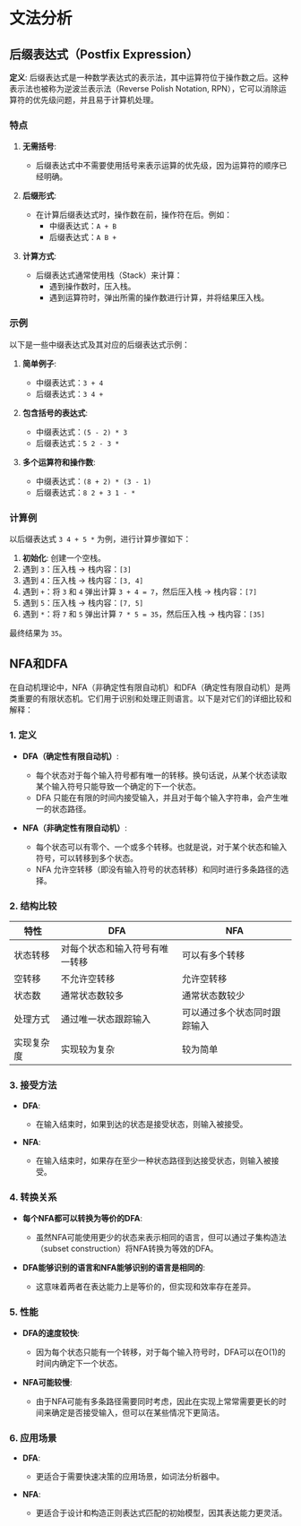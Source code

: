 # 文法分析

## 后缀表达式（Postfix Expression）

**定义**: 后缀表达式是一种数学表达式的表示法，其中运算符位于操作数之后。这种表示法也被称为逆波兰表示法（Reverse Polish Notation, RPN），它可以消除运算符的优先级问题，并且易于计算机处理。

### 特点

1. **无需括号**:
   - 后缀表达式中不需要使用括号来表示运算的优先级，因为运算符的顺序已经明确。

2. **后缀形式**:
   - 在计算后缀表达式时，操作数在前，操作符在后。例如：
     - 中缀表达式：`A + B`
     - 后缀表达式：`A B +`

3. **计算方式**:
   - 后缀表达式通常使用栈（Stack）来计算：
     - 遇到操作数时，压入栈。
     - 遇到运算符时，弹出所需的操作数进行计算，并将结果压入栈。

### 示例

以下是一些中缀表达式及其对应的后缀表达式示例：

1. **简单例子**:
   - 中缀表达式：`3 + 4`
   - 后缀表达式：`3 4 +`

2. **包含括号的表达式**:
   - 中缀表达式：`(5 - 2) * 3`
   - 后缀表达式：`5 2 - 3 *`

3. **多个运算符和操作数**:
   - 中缀表达式：`(8 + 2) * (3 - 1)`
   - 后缀表达式：`8 2 + 3 1 - *`

### 计算例

以后缀表达式 `3 4 + 5 *` 为例，进行计算步骤如下：

1. **初始化**: 创建一个空栈。
2. 遇到 `3`：压入栈 → 栈内容：`[3]`
3. 遇到 `4`：压入栈 → 栈内容：`[3, 4]`
4. 遇到 `+`：将 `3` 和 `4` 弹出计算 `3 + 4 = 7`，然后压入栈 → 栈内容：`[7]`
5. 遇到 `5`：压入栈 → 栈内容：`[7, 5]`
6. 遇到 `*`：将 `7` 和 `5` 弹出计算 `7 * 5 = 35`，然后压入栈 → 栈内容：`[35]`

最终结果为 `35`。

## NFA和DFA

在自动机理论中，NFA（非确定性有限自动机）和DFA（确定性有限自动机）是两类重要的有限状态机。它们用于识别和处理正则语言。以下是对它们的详细比较和解释：

### 1. 定义

- **DFA（确定性有限自动机）**:
  - 每个状态对于每个输入符号都有唯一的转移。换句话说，从某个状态读取某个输入符号只能导致一个确定的下一个状态。
  - DFA 只能在有限的时间内接受输入，并且对于每个输入字符串，会产生唯一的状态路径。

- **NFA（非确定性有限自动机）**:
  - 每个状态可以有零个、一个或多个转移。也就是说，对于某个状态和输入符号，可以转移到多个状态。
  - NFA 允许空转移（即没有输入符号的状态转移）和同时进行多条路径的选择。

### 2. 结构比较

| 特性          | DFA                               | NFA                             |
|---------------|-----------------------------------|---------------------------------|
| 状态转移      | 对每个状态和输入符号有唯一转移  | 可以有多个转移                |
| 空转移        | 不允许空转移                     | 允许空转移                    |
| 状态数        | 通常状态数较多                   | 通常状态数较少                |
| 处理方式      | 通过唯一状态跟踪输入             | 可以通过多个状态同时跟踪输入  |
| 实现复杂度    | 实现较为复杂                     | 较为简单                      |

### 3. 接受方法

- **DFA**:
  - 在输入结束时，如果到达的状态是接受状态，则输入被接受。

- **NFA**:
  - 在输入结束时，如果存在至少一种状态路径到达接受状态，则输入被接受。

### 4. 转换关系

- **每个NFA都可以转换为等价的DFA**:
  - 虽然NFA可能使用更少的状态来表示相同的语言，但可以通过子集构造法（subset construction）将NFA转换为等效的DFA。
  
- **DFA能够识别的语言和NFA能够识别的语言是相同的**:
  - 这意味着两者在表达能力上是等价的，但实现和效率存在差异。

### 5. 性能

- **DFA的速度较快**:
  - 因为每个状态只能有一个转移，对于每个输入符号时，DFA可以在O(1)的时间内确定下一个状态。

- **NFA可能较慢**:
  - 由于NFA可能有多条路径需要同时考虑，因此在实现上常常需要更长的时间来确定是否接受输入，但可以在某些情况下更简洁。

### 6. 应用场景

- **DFA**:
  - 更适合于需要快速决策的应用场景，如词法分析器中。
  
- **NFA**:
  - 更适合于设计和构造正则表达式匹配的初始模型，因其表达能力更灵活。